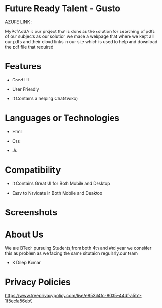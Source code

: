 # Future Ready Talent - Gusto



AZURE LINK : 


MyPdfAddA is our project that is done as the solution for searching of pdfs of our subjects 
as our solution we made a webpage that where we kept all our pdfs and their cloud links in our site which is used to help and download the pdf file that required


# Features
-  Good UI

-  User Friendly

-  It Contains a helping Chat(twiko)



# Languages or Technologies

-  Html

-  Css

-  Js


# Compatibility
 -  It Contains Great UI for Both Mobile and Desktop
 
 -  Easy to Navigate in Both Mobile and Deaktop
 
# Screenshots


# About Us
We are BTech pursuing Students,from both 4th and #rd year we consider this as problem as we facing the same situtaion regularly.our team

-  K Dilep Kumar


# Privacy Policies 


https://www.freeprivacypolicy.com/live/e853d4fc-8035-44df-a5b1-1f5ecfa56eb9
